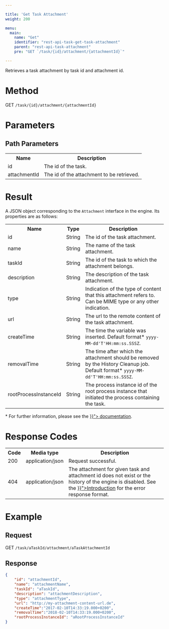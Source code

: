 ```yaml
---

title: 'Get Task Attachment'
weight: 200

menu:
  main:
    name: "Get"
    identifier: "rest-api-task-get-task-attachment"
    parent: "rest-api-task-attachment"
    pre: "GET `/task/{id}/attachment/{attachmentId}`"

---
```



Retrieves a task attachment by task id and attachment id.


# Method

GET `/task/{id}/attachment/{attachmentId}`


# Parameters

## Path Parameters

<table class="table table-striped">
  <tr>
    <th>Name</th>
    <th>Description</th>
  </tr>
  <tr>
    <td>id</td>
    <td>The id of the task.</td>
  </tr>
  <tr>
    <td>attachmentId</td>
    <td>The id of the attachment to be retrieved.</td>
  </tr>
</table>


# Result

A JSON object corresponding to the `Attachment` interface in the engine.
Its properties are as follows:

<table class="table table-striped">
  <tr>
    <th>Name</th>
    <th>Type</th>
    <th>Description</th>
  </tr>
  <tr>
    <td>id</td>
    <td>String</td>
    <td>The id of the task attachment.</td>
  </tr>
  <tr>
    <td>name</td>
    <td>String</td>
    <td>The name of the task attachment.</td>
  </tr>
  <tr>
    <td>taskId</td>
    <td>String</td>
    <td>The id of the task to which the attachment belongs.</td>
  </tr>
  <tr>
    <td>description</td>
    <td>String</td>
    <td>The description of the task attachment.</td>
  </tr>
  <tr>
    <td>type</td>
    <td>String</td>
    <td>Indication of the type of content that this attachment refers to. Can be MIME type or any other indication.</td>
  </tr>
  <tr>
    <td>url</td>
    <td>String</td>
    <td>The url to the remote content of the task attachment.</td>
  </tr>
  <tr>
    <td>createTime</td>
    <td>String</td>
    <td>The time the variable was inserted. Default format* <code>yyyy-MM-dd'T'HH:mm:ss.SSSZ</code>.</td>
  </tr>
  <tr>
    <td>removalTime</td>
    <td>String</td>
    <td>The time after which the attachment should be removed by the History Cleanup job. Default format* <code>yyyy-MM-dd'T'HH:mm:ss.SSSZ</code>.</td>
  </tr>
  <tr>
    <td>rootProcessInstanceId</td>
    <td>String</td>
    <td>The process instance id of the root process instance that initiated the process containing the task.</td>
  </tr>
</table>

\* For further information, please see the <a href="../../reference/rest/overview/date-format.md" >}}"> documentation</a>.

# Response Codes

<table class="table table-striped">
  <tr>
    <th>Code</th>
    <th>Media type</th>
    <th>Description</th>
  </tr>
  <tr>
    <td>200</td>
    <td>application/json</td>
    <td>Request successful.</td>
  </tr>
  <tr>
    <td>404</td>
    <td>application/json</td>
    <td>The attachment for given task and attachment id does not exist or the history of the engine is disabled. See the <a href="../../reference/rest/overview/_index.md#error-handling" >}}">Introduction</a> for the error response format.</td>
  </tr>
</table>


# Example

## Request

GET `/task/aTaskId/attachment/aTaskAttachmentId`

## Response

```json
{
    "id": "attachmentId",
    "name": "attachmentName",
    "taskId": "aTaskId",
    "description": "attachmentDescription",
    "type": "attachmentType",
    "url": "http://my-attachment-content-url.de",
    "createTime":"2017-02-10T14:33:19.000+0200",
    "removalTime":"2018-02-10T14:33:19.000+0200",
    "rootProcessInstanceId": "aRootProcessInstanceId"
}
```

